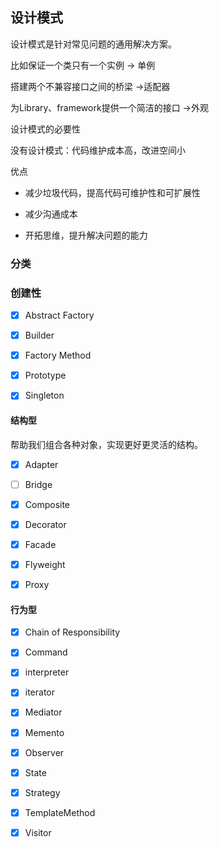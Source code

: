 ## 设计模式

设计模式是针对常见问题的通用解决方案。

比如保证一个类只有一个实例 -> 单例

搭建两个不兼容接口之间的桥梁 ->适配器

为Library、framework提供一个简洁的接口 ->外观

设计模式的必要性

没有设计模式：代码维护成本高，改进空间小

优点

- 减少垃圾代码，提高代码可维护性和可扩展性

- 减少沟通成本

- 开拓思维，提升解决问题的能力

### 分类

### 创建性

- [x]  Abstract Factory

- [x]  Builder

- [x]  Factory Method

- [x]  Prototype

- [x]  Singleton

#### 结构型

帮助我们组合各种对象，实现更好更灵活的结构。

- [x]  Adapter

- [ ]  Bridge

- [x]  Composite

- [x]  Decorator

- [x]  Facade

- [x]  Flyweight

- [x]  Proxy

#### 行为型

- [x]  Chain of Responsibility

- [x]  Command

- [x]  interpreter

- [x]  iterator

- [x]  Mediator

- [x]  Memento

- [x]  Observer

- [x]  State

- [x]  Strategy

- [x]  TemplateMethod

- [x]  Visitor